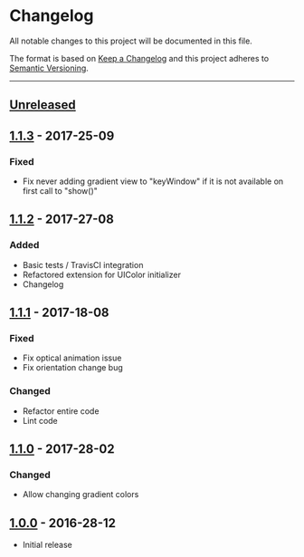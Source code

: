 # Changelog
All notable changes to this project will be documented in this file.

The format is based on [Keep a Changelog](http://keepachangelog.com/en/1.0.0/) and this project adheres to [Semantic Versioning](http://semver.org/spec/v2.0.0.html).

---

## [Unreleased]

## [1.1.3] - 2017-25-09
### Fixed
 - Fix never adding gradient view to "keyWindow" if it is not available on first call to "show()"

## [1.1.2] - 2017-27-08
### Added
 - Basic tests / TravisCI integration
 - Refactored extension for UIColor initializer
 - Changelog

## [1.1.1] - 2017-18-08
### Fixed
 - Fix optical animation issue
 - Fix orientation change bug
### Changed
 - Refactor entire code
 - Lint code

## [1.1.0] - 2017-28-02
### Changed
 - Allow changing gradient colors

## [1.0.0] - 2016-28-12
- Initial release


[Unreleased]: https://github.com/fxm90/GradientLoadingBar/compare/1.1.3...master
[1.1.3]: https://github.com/fxm90/GradientLoadingBar/compare/1.1.2...1.1.3
[1.1.2]: https://github.com/fxm90/GradientLoadingBar/compare/1.1.1...1.1.2
[1.1.1]: https://github.com/fxm90/GradientLoadingBar/compare/1.1.0...1.1.1
[1.1.0]: https://github.com/fxm90/GradientLoadingBar/compare/1.0.0...1.1.0
[1.0.0]: https://github.com/fxm90/GradientLoadingBar
